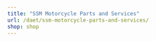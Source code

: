 ```yaml
---
title: "SSM Motorcycle Parts and Services"
url: /daet/ssm-motorcycle-parts-and-services/
shop: shop
---
```

